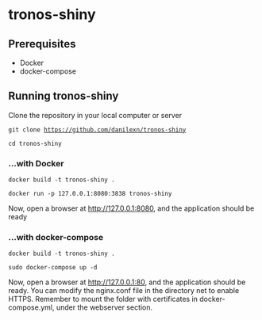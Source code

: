 # tronos-shiny
## Prerequisites
- Docker
- docker-compose

## Running tronos-shiny
Clone the repository in your local computer or server

<code>git clone https://github.com/danilexn/tronos-shiny</code>

<code>cd tronos-shiny</code>

### ...with Docker
<code>docker build -t tronos-shiny .</code>

<code>docker run -p 127.0.0.1:8080:3838 tronos-shiny</code>

Now, open a browser at http://127.0.0.1:8080, and the application should be ready

### ...with docker-compose
<code>docker build -t tronos-shiny .</code>

<code>sudo docker-compose up -d</code>

Now, open a browser at http://127.0.0.1:80, and the application should be ready.
You can modify the nginx.conf file in the directory net to enable HTTPS.
Remember to mount the folder with certificates in docker-compose.yml, under the webserver section.
